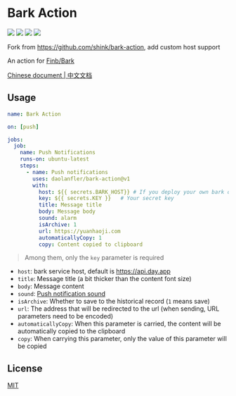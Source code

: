 # Bark Action

![](https://img.shields.io/github/license/shink/bark-action.svg)
![](https://img.shields.io/badge/language-shell-89E051.svg)
![](https://img.shields.io/github/stars/shink/bark-action.svg?label=stars&logo=github)
![](https://img.shields.io/github/forks/shink/bark-action.svg?label=forks&logo=github)

Fork from <https://github.com/shink/bark-action>, add custom host support  

An action for [Finb/Bark](https://github.com/Finb/Bark)

[Chinese document | 中文文档](README_zh.md)

## Usage

```yml
name: Bark Action

on: [push]

jobs:
  job:
    name: Push Notifications
    runs-on: ubuntu-latest
    steps:
      - name: Push notifications
        uses: daolanfler/bark-action@v1
        with:
          host: ${{ secrets.BARK_HOST}} # If you deploy your own bark or else use default
          key: ${{ secrets.KEY }}   # Your secret key
          title: Message title
          body: Message body
          sound: alarm
          isArchive: 1
          url: https://yuanhaoji.com
          automaticallyCopy: 1
          copy: Content copied to clipboard
```

> Among them, only the `key` parameter is required

- `host`: bark service host, default is  <https://api.day.app>
- `title`: Message title (a bit thicker than the content font size)
- `body`: Message content
- `sound`: [Push notification sound](https://github.com/Finb/Bark/tree/master/Sounds)
- `isArchive`: Whether to save to the historical record (`1` means save)
- `url`: The address that will be redirected to the url (when sending, URL parameters need to be encoded)
- `automaticallyCopy`: When this parameter is carried, the content will be automatically copied to the clipboard
- `copy`: When carrying this parameter, only the value of this parameter will be copied

## License

[MIT](LICENSE)
